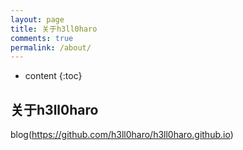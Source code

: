 ```yaml
---
layout: page
title: 关于h3ll0haro
comments: true
permalink: /about/
---
```


* content
{:toc}

## 关于h3ll0haro
blog(https://github.com/h3ll0haro/h3ll0haro.github.io)

